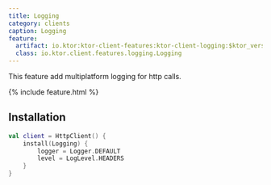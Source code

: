 ```yaml
---
title: Logging
category: clients
caption: Logging
feature:
  artifact: io.ktor:ktor-client-features:ktor-client-logging:$ktor_version
  class: io.ktor.client.features.logging.Logging
---
```


This feature add multiplatform logging for http calls.

{% include feature.html %}

## Installation

```kotlin
val client = HttpClient() {
    install(Logging) {
        logger = Logger.DEFAULT
        level = LogLevel.HEADERS
    }
}

```
